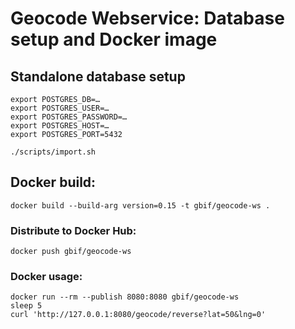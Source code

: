 # Geocode Webservice: Database setup and Docker image

## Standalone database setup
```
export POSTGRES_DB=…
export POSTGRES_USER=…
export POSTGRES_PASSWORD=…
export POSTGRES_HOST=…
export POSTGRES_PORT=5432

./scripts/import.sh
```

## Docker build:
```
docker build --build-arg version=0.15 -t gbif/geocode-ws .
```

### Distribute to Docker Hub:
```
docker push gbif/geocode-ws
```

### Docker usage:
```
docker run --rm --publish 8080:8080 gbif/geocode-ws
sleep 5
curl 'http://127.0.0.1:8080/geocode/reverse?lat=50&lng=0'
```
